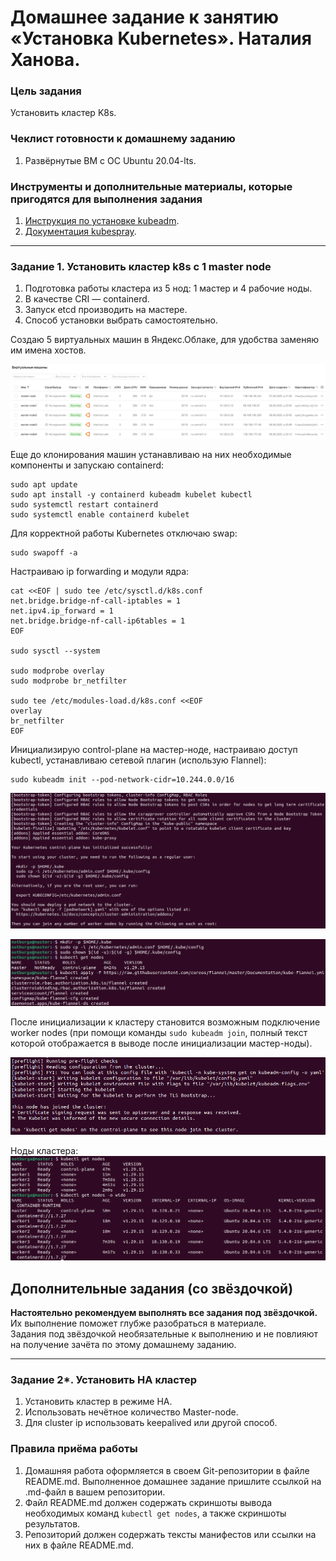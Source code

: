 # Домашнее задание к занятию «Установка Kubernetes». Наталия Ханова. 

### Цель задания

Установить кластер K8s.

### Чеклист готовности к домашнему заданию

1. Развёрнутые ВМ с ОС Ubuntu 20.04-lts.


### Инструменты и дополнительные материалы, которые пригодятся для выполнения задания

1. [Инструкция по установке kubeadm](https://kubernetes.io/docs/setup/production-environment/tools/kubeadm/create-cluster-kubeadm/).
2. [Документация kubespray](https://kubespray.io/).

-----

### Задание 1. Установить кластер k8s с 1 master node

1. Подготовка работы кластера из 5 нод: 1 мастер и 4 рабочие ноды.
2. В качестве CRI — containerd.
3. Запуск etcd производить на мастере.
4. Способ установки выбрать самостоятельно.

Создаю 5 виртуальных машин в Яндекс.Облаке, для удобства заменяю им имена хостов. 

![vms](https://github.com/NataliyaKh/kuber-homeworks/blob/main/3.2/kubernetes-vms.png)

Еще до клонирования машин устанавливаю на них необходимые компоненты и запускаю containerd:

```
sudo apt update
sudo apt install -y containerd kubeadm kubelet kubectl
sudo systemctl restart containerd
sudo systemctl enable containerd kubelet
```

Для корректной работы Kubernetes отключаю swap: 

```
sudo swapoff -a
```

Настраиваю ip forwarding и модули ядра:

```
cat <<EOF | sudo tee /etc/sysctl.d/k8s.conf
net.bridge.bridge-nf-call-iptables = 1
net.ipv4.ip_forward = 1
net.bridge.bridge-nf-call-ip6tables = 1
EOF

sudo sysctl --system

sudo modprobe overlay
sudo modprobe br_netfilter

sudo tee /etc/modules-load.d/k8s.conf <<EOF
overlay
br_netfilter
EOF
```

Инициализирую control-plane на мастер-ноде, настраиваю доступ kubectl, устанавливаю сетевой плагин (использую Flannel):

```
sudo kubeadm init --pod-network-cidr=10.244.0.0/16
```

![master-init](https://github.com/NataliyaKh/kuber-homeworks/blob/main/3.2/kube-master-initcp.png)

![plugin](https://github.com/NataliyaKh/kuber-homeworks/blob/main/3.2/kube-master-install-plugin.png)

После инициализации к кластеру становится возможным подключение worker nodes (при помощи команды `sudo kubeadm join`, полный текст которой отображается в выводе после инициализации мастер-ноды).

![kubeadm-join](https://github.com/NataliyaKh/kuber-homeworks/blob/main/3.2/kubeadm-join.png)

Ноды кластера:
![nodes](https://github.com/NataliyaKh/kuber-homeworks/blob/main/3.2/kubectl-cluster-nodes.png)

## Дополнительные задания (со звёздочкой)

**Настоятельно рекомендуем выполнять все задания под звёздочкой.** Их выполнение поможет глубже разобраться в материале.   
Задания под звёздочкой необязательные к выполнению и не повлияют на получение зачёта по этому домашнему заданию. 

------
### Задание 2*. Установить HA кластер

1. Установить кластер в режиме HA.
2. Использовать нечётное количество Master-node.
3. Для cluster ip использовать keepalived или другой способ.

### Правила приёма работы

1. Домашняя работа оформляется в своем Git-репозитории в файле README.md. Выполненное домашнее задание пришлите ссылкой на .md-файл в вашем репозитории.
2. Файл README.md должен содержать скриншоты вывода необходимых команд `kubectl get nodes`, а также скриншоты результатов.
3. Репозиторий должен содержать тексты манифестов или ссылки на них в файле README.md.
